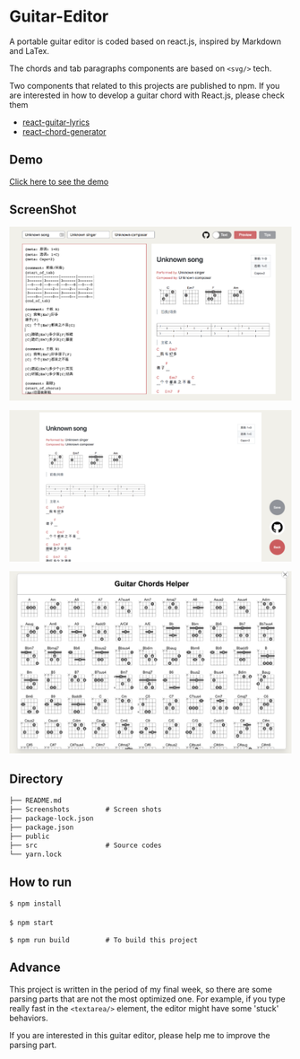 # Guitar-Editor

A portable guitar editor is coded based on react.js, inspired by Markdown and LaTex.

The chords and tab paragraphs components are based on `<svg/>` tech.

Two components that related to this projects are published to npm. If you are interested in how to develop a guitar chord with React.js, please check them
* [react-guitar-lyrics](https://github.com/Haixiang6123/react-guitar-lyrics)
* [react-chord-generator](https://github.com/Haixiang6123/react-chord-generator)

## Demo

[Click here to see the demo](https://haixiang6123.github.io/guitar-editor/#/)

## ScreenShot
![Home page](./Screenshots/Home.png)

![Preview page](./Screenshots/Preview.png)

![Tips pop](./Screenshots/Tips.png)

## Directory

```tree
├── README.md
├── Screenshots         # Screen shots
├── package-lock.json
├── package.json
├── public
├── src                 # Source codes
└── yarn.lock
```

## How to run

```bash
$ npm install

$ npm start
```

```$xslt
$ npm run build         # To build this project
```

## Advance

This project is written in the period of my final week, so there are some parsing parts that are not the most optimized one.
For example, if you type really fast in the `<textarea/>` element, the editor might have some 'stuck' behaviors.

If you are interested in this guitar editor, please help me to improve the parsing part.
